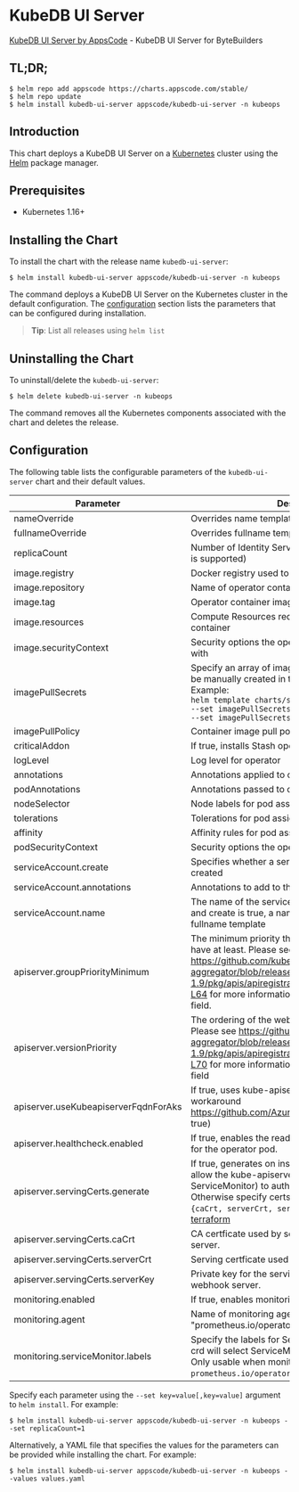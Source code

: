 # KubeDB UI Server

[KubeDB UI Server by AppsCode](https://github.com/kubedb/ui-server) - KubeDB UI Server for ByteBuilders

## TL;DR;

```console
$ helm repo add appscode https://charts.appscode.com/stable/
$ helm repo update
$ helm install kubedb-ui-server appscode/kubedb-ui-server -n kubeops
```

## Introduction

This chart deploys a KubeDB UI Server on a [Kubernetes](http://kubernetes.io) cluster using the [Helm](https://helm.sh) package manager.

## Prerequisites

- Kubernetes 1.16+

## Installing the Chart

To install the chart with the release name `kubedb-ui-server`:

```console
$ helm install kubedb-ui-server appscode/kubedb-ui-server -n kubeops
```

The command deploys a KubeDB UI Server on the Kubernetes cluster in the default configuration. The [configuration](#configuration) section lists the parameters that can be configured during installation.

> **Tip**: List all releases using `helm list`

## Uninstalling the Chart

To uninstall/delete the `kubedb-ui-server`:

```console
$ helm delete kubedb-ui-server -n kubeops
```

The command removes all the Kubernetes components associated with the chart and deletes the release.

## Configuration

The following table lists the configurable parameters of the `kubedb-ui-server` chart and their default values.

|              Parameter               |                                                                                                                                                                          Description                                                                                                                                                                           |       Default        |
|--------------------------------------|----------------------------------------------------------------------------------------------------------------------------------------------------------------------------------------------------------------------------------------------------------------------------------------------------------------------------------------------------------------|----------------------|
| nameOverride                         | Overrides name template                                                                                                                                                                                                                                                                                                                                        | `""`                 |
| fullnameOverride                     | Overrides fullname template                                                                                                                                                                                                                                                                                                                                    | `""`                 |
| replicaCount                         | Number of Identity Server replicas to create (only 1 is supported)                                                                                                                                                                                                                                                                                             | `1`                  |
| image.registry                       | Docker registry used to pull operator image                                                                                                                                                                                                                                                                                                                    | `kubedb`             |
| image.repository                     | Name of operator container image                                                                                                                                                                                                                                                                                                                               | `kubedb-ui-server`   |
| image.tag                            | Operator container image tag                                                                                                                                                                                                                                                                                                                                   | `v0.0.1_linux_amd64` |
| image.resources                      | Compute Resources required by the operator container                                                                                                                                                                                                                                                                                                           | `{}`                 |
| image.securityContext                | Security options the operator container should run with                                                                                                                                                                                                                                                                                                        | `{}`                 |
| imagePullSecrets                     | Specify an array of imagePullSecrets. Secrets must be manually created in the namespace. <br> Example: <br> `helm template charts/stash \` <br> `--set imagePullSecrets[0].name=sec0 \` <br> `--set imagePullSecrets[1].name=sec1`                                                                                                                             | `[]`                 |
| imagePullPolicy                      | Container image pull policy                                                                                                                                                                                                                                                                                                                                    | `IfNotPresent`       |
| criticalAddon                        | If true, installs Stash operator as critical addon                                                                                                                                                                                                                                                                                                             | `false`              |
| logLevel                             | Log level for operator                                                                                                                                                                                                                                                                                                                                         | `3`                  |
| annotations                          | Annotations applied to operator deployment                                                                                                                                                                                                                                                                                                                     | `{}`                 |
| podAnnotations                       | Annotations passed to operator pod(s).                                                                                                                                                                                                                                                                                                                         | `{}`                 |
| nodeSelector                         | Node labels for pod assignment                                                                                                                                                                                                                                                                                                                                 | `{}`                 |
| tolerations                          | Tolerations for pod assignment                                                                                                                                                                                                                                                                                                                                 | `[]`                 |
| affinity                             | Affinity rules for pod assignment                                                                                                                                                                                                                                                                                                                              | `{}`                 |
| podSecurityContext                   | Security options the operator pod should run with.                                                                                                                                                                                                                                                                                                             | `{"fsGroup":65535}`  |
| serviceAccount.create                | Specifies whether a service account should be created                                                                                                                                                                                                                                                                                                          | `true`               |
| serviceAccount.annotations           | Annotations to add to the service account                                                                                                                                                                                                                                                                                                                      | `{}`                 |
| serviceAccount.name                  | The name of the service account to use. If not set and create is true, a name is generated using the fullname template                                                                                                                                                                                                                                         | ``                   |
| apiserver.groupPriorityMinimum       | The minimum priority the webhook api group should have at least. Please see https://github.com/kubernetes/kube-aggregator/blob/release-1.9/pkg/apis/apiregistration/v1beta1/types.go#L58-L64 for more information on proper values of this field.                                                                                                              | `10000`              |
| apiserver.versionPriority            | The ordering of the webhook api inside of the group. Please see https://github.com/kubernetes/kube-aggregator/blob/release-1.9/pkg/apis/apiregistration/v1beta1/types.go#L66-L70 for more information on proper values of this field                                                                                                                           | `15`                 |
| apiserver.useKubeapiserverFqdnForAks | If true, uses kube-apiserver FQDN for AKS cluster to workaround https://github.com/Azure/AKS/issues/522 (default true)                                                                                                                                                                                                                                         | `true`               |
| apiserver.healthcheck.enabled        | If true, enables the readiness and liveliness probes for the operator pod.                                                                                                                                                                                                                                                                                     | `false`              |
| apiserver.servingCerts.generate      | If true, generates on install/upgrade the certs that allow the kube-apiserver (and potentially ServiceMonitor) to authenticate operators pods. Otherwise specify certs in `apiserver.servingCerts.{caCrt, serverCrt, serverKey}`. See also: [example terraform](https://github.com/kubeops/installer/blob/master/charts/kubedb-ui-server/example-terraform.tf) | `true`               |
| apiserver.servingCerts.caCrt         | CA certficate used by serving certificate of webhook server.                                                                                                                                                                                                                                                                                                   | `""`                 |
| apiserver.servingCerts.serverCrt     | Serving certficate used by webhook server.                                                                                                                                                                                                                                                                                                                     | `""`                 |
| apiserver.servingCerts.serverKey     | Private key for the serving certificate used by webhook server.                                                                                                                                                                                                                                                                                                | `""`                 |
| monitoring.enabled                   | If true, enables monitoring KubeDB operator                                                                                                                                                                                                                                                                                                                    | `false`              |
| monitoring.agent                     | Name of monitoring agent (either "prometheus.io/operator" or "prometheus.io/builtin")                                                                                                                                                                                                                                                                          | `"none"`             |
| monitoring.serviceMonitor.labels     | Specify the labels for ServiceMonitor. Prometheus crd will select ServiceMonitor using these labels. Only usable when monitoring agent is `prometheus.io/operator`.                                                                                                                                                                                            | `{}`                 |


Specify each parameter using the `--set key=value[,key=value]` argument to `helm install`. For example:

```console
$ helm install kubedb-ui-server appscode/kubedb-ui-server -n kubeops --set replicaCount=1
```

Alternatively, a YAML file that specifies the values for the parameters can be provided while
installing the chart. For example:

```console
$ helm install kubedb-ui-server appscode/kubedb-ui-server -n kubeops --values values.yaml
```
